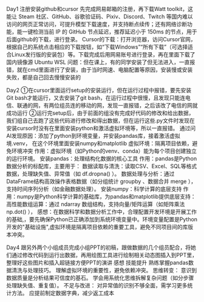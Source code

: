 Day1
注册安装github和cursor
先完成网易邮箱的注册，再下载Watt toolkit，这能让 Steam 社区、GitHub、谷歌验证码、Pixiv、Discord、Twitch 等国内难以访问的网页正常访问，可提升模型下载速度，并支持断点续传；还有网络诊断功能，能一键检测当前 IP 的 GitHub 节点延迟，推荐延迟小于 150ms 的节点，用于后面github的下载，进行登录。
Cursor的下载：打开浏览器，访问Cursor官网，根据自己的系统点击相应的下载按钮，如“下载Windows”“所有下载”（可选择适合Linux发行版的安装包）等。下载完成后用网易账号进行登录，再在里面下载了国内镜像源 Ubuntu WSL
问题：但在课上，有的同学安装了但无法进入，一直报错，就在cmd里面进行了安装，由于当时网速、电脑配置等原因，安装慢或安装失败，都是自己回去慢慢安装的

Day2
①在cursor里面运行setup的安装运行，但在运行过程中报错，要先安装Git bash才能运行，又去安装了git bash，在运行过程中很慢，且发现只能连电信、联通的网，有两位组员连的移动的网，发现一直报错，之后该改了电信的网就成功运行
②运行完setup后，由于前面的组没有完成好代码的修改和给出数据，我们组自己去跑了这些代码进行修改和得出数据，但在运行这些.py文件时发现在安装cursor时没有在里面安装python和激活虚拟环境等，所以一直报错。
通过问AI发现原因：添加了python到环境变量，并安装pandas库，接着激活虚拟境.venv， 在这个环境里面安装numpy和matplotlib
虚拟环境：隔离项目依赖，避免环境冲突
 作用：虚拟环境（如Python的venv、conda）能为每个项目创建独立的运行环境。
安装pandas：处理结构化数据的核心工具
作用：pandas是Python数据分析的标配库，主要用于：
 数据读取与清洗：读取CSV、Excel、SQL等格式数据，处理缺失值、异常值（如 df.dropna() ）。
数据处理与分析：通过DataFrame结构高效操作表格数据（如分组统计 groupby 、数据合并 merge ），支持时间序列分析（如金融数据处理）。
安装numpy：科学计算的底层支持
作用：numpy是Python科学计算的基础库，为pandas和matplotlib提供底层支持：
高性能数组运算：通过 ndarray 数组结构，支持向量/矩阵运算（如矩阵乘法 np.dot() ），
感想：在数据科学和数据分析工作中，合理配置开发环境是开展工作的基础,，要先确保Python已正确添加到系统环境变量中。环境变量配置是Python开发的"基础设施",虚拟环境是隔离项目依赖的重要工具，避免不同项目间的库版本冲突。

Day4
跟另外两个小组成员完成小组PPT的初稿，跟做数据的几个组员配合，将她们通过修改代码到运行出数据，再用绘图工具进行绘制相关动态图插入到PPT里，整理好这些图片和插入超链接方便PPT的演讲
感想
技能提升
 熟练掌握pandas数据清洗与处理技巧。
理解虚拟环境的重要性，避免依赖冲突。
思维转变：
意识到数据质量是分析结果可信度的基石。
学会用系统化思维拆解复杂问题（如分步骤处理缺失值、重复值）。
不足与改进：
对异常值的识别不够全面，需学习更多统计方法。
应提前制定数据字典，减少返工成本
